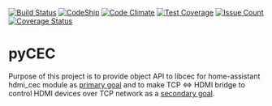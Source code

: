 [![Build Status](https://travis-ci.org/konikvranik/pyCEC.svg?branch=dev)](https://travis-ci.org/konikvranik/pyCEC)
[![CodeShip](https://codeship.com/projects/7e847d60-a377-0134-e221-0a9a91773973/status?branch=dev)](https://app.codeship.com/projects/190270)
[![Code Climate](https://codeclimate.com/github/konikvranik/pyCEC/badges/gpa.svg)](https://codeclimate.com/github/konikvranik/pyCEC)
[![Test Coverage](https://codeclimate.com/github/konikvranik/pyCEC/badges/coverage.svg)](https://codeclimate.com/github/konikvranik/pyCEC/coverage)
[![Issue Count](https://codeclimate.com/github/konikvranik/pyCEC/badges/issue_count.svg)](https://codeclimate.com/github/konikvranik/pyCEC)
[![Coverage Status](https://coveralls.io/repos/github/konikvranik/pyCEC/badge.svg?branch=dev)](https://coveralls.io/github/konikvranik/pyCEC?branch=dev)


pyCEC
=====


Purpose of this project is to provide object API to libcec for home-assistant hdmi_cec module as [primary goal](https://github.com/konikvranik/pyCEC/projects/1)
and to make TCP <=> HDMI bridge to control HDMI devices over TCP network as a [secondary goal](https://github.com/konikvranik/pyCEC/projects/2).
